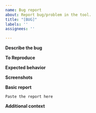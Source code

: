 ```yaml
---
name: Bug report
about: Report bug/problem in the tool.
title: "[BUG]"
labels: ''
assignees: ''

---
```


**Describe the bug**
<!--
Please Describe the problem you are facing.
-->

**To Reproduce**
<!--
What steps did you do to reach the bug?
-->

**Expected behavior**
<!--
A clear and concise description of what you expected to happen.
-->

**Screenshots**
<!-- 
Attach screenshots if it helps explain your bug report.
-->

**Basic report**
<!-- 
You can generate a report from More > Basic report

Please put the output in a code block like this

-->

```
Paste the report here
```

**Additional context**
<!-- 
Add any other context about the problem here.
-->
